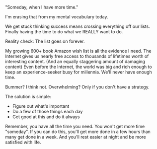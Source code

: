 "Someday, when I have more time."

I'm erasing that from my mental vocabulary today.

We get stuck thinking success means crossing everything off our lists. Finally having the time to do what we REALLY want to do.

Reality check: The list goes on forever.

My growing 600+ book Amazon wish list is all the evidence I need. The Internet gives us nearly free access to thousands of lifetimes worth of interesting content. (And an equally staggering amount of damaging content) Even before the Internet, the world was big and rich enough to keep an experience-seeker busy for millennia. We'll never have enough time.

Bummer? I think not. Overwhelming? Only if you don't have a strategy.

The solution is simple:

- Figure out what's important
- Do a few of those things each day
- Get good at this and do it always

Remember, you have all the time you need. You won't get more time "someday". If you can do this, you'll get more done in a few hours than many get done in a week. And you'll rest easier at night and be more satisfied with life.